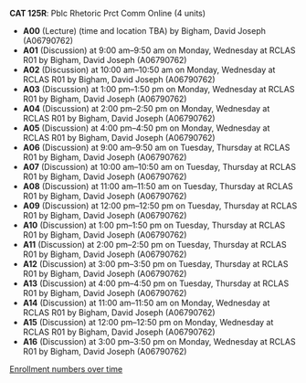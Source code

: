 **CAT 125R**: Pblc Rhetoric Prct Comm Online (4 units)

- **A00** (Lecture) (time and location TBA) by Bigham, David Joseph (A06790762)
- **A01** (Discussion) at 9:00 am–9:50 am on Monday, Wednesday at RCLAS R01 by Bigham, David Joseph (A06790762)
- **A02** (Discussion) at 10:00 am–10:50 am on Monday, Wednesday at RCLAS R01 by Bigham, David Joseph (A06790762)
- **A03** (Discussion) at 1:00 pm–1:50 pm on Monday, Wednesday at RCLAS R01 by Bigham, David Joseph (A06790762)
- **A04** (Discussion) at 2:00 pm–2:50 pm on Monday, Wednesday at RCLAS R01 by Bigham, David Joseph (A06790762)
- **A05** (Discussion) at 4:00 pm–4:50 pm on Monday, Wednesday at RCLAS R01 by Bigham, David Joseph (A06790762)
- **A06** (Discussion) at 9:00 am–9:50 am on Tuesday, Thursday at RCLAS R01 by Bigham, David Joseph (A06790762)
- **A07** (Discussion) at 10:00 am–10:50 am on Tuesday, Thursday at RCLAS R01 by Bigham, David Joseph (A06790762)
- **A08** (Discussion) at 11:00 am–11:50 am on Tuesday, Thursday at RCLAS R01 by Bigham, David Joseph (A06790762)
- **A09** (Discussion) at 12:00 pm–12:50 pm on Tuesday, Thursday at RCLAS R01 by Bigham, David Joseph (A06790762)
- **A10** (Discussion) at 1:00 pm–1:50 pm on Tuesday, Thursday at RCLAS R01 by Bigham, David Joseph (A06790762)
- **A11** (Discussion) at 2:00 pm–2:50 pm on Tuesday, Thursday at RCLAS R01 by Bigham, David Joseph (A06790762)
- **A12** (Discussion) at 3:00 pm–3:50 pm on Tuesday, Thursday at RCLAS R01 by Bigham, David Joseph (A06790762)
- **A13** (Discussion) at 4:00 pm–4:50 pm on Tuesday, Thursday at RCLAS R01 by Bigham, David Joseph (A06790762)
- **A14** (Discussion) at 11:00 am–11:50 am on Monday, Wednesday at RCLAS R01 by Bigham, David Joseph (A06790762)
- **A15** (Discussion) at 12:00 pm–12:50 pm on Monday, Wednesday at RCLAS R01 by Bigham, David Joseph (A06790762)
- **A16** (Discussion) at 3:00 pm–3:50 pm on Monday, Wednesday at RCLAS R01 by Bigham, David Joseph (A06790762)

[Enrollment numbers over time](./CAT125R.tsv)
